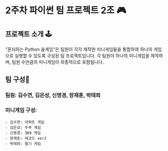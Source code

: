 # 2주차 파이썬 팀 프로젝트 2조 🎮

## 프로젝트 소개 🕹️
"혼자하는 Python 술게임"은 팀원이 각각 제작한 미니게임들을 통합하여 하나의 게임으로 실행할 수 있도록 구성된 팀 프로젝트입니다. 각 팀원이 하나의 미니게임을 제작하며, 팀원 수만큼의 미니게임이 최종적으로 포함됩니다.

##  팀 구성👾
### 팀원: 김수연, 김은성, 신명경, 장재훈, 박태희
### 미니게임 구성:
    - 김수연: 아파트 게임
    - 김은성: 두부 게임
    - 신명경: 369 게임
    - 장재훈: 레코드 ver2
    - 박태희: 딸기 게임